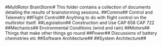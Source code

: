 #MultiRotor BrainStorm#
This folder contains a collection of documents detailing the results of brainstorming sessions.
##Comms##
Control and Telemetry
##Flight Control##
Anything to do with flight control on the multirotor itself.
##Legislation##
Construction and Use
CAP 658
CAP 722
##Mechanics##
Environmental Conditions (wind and rain)
##Motors##
Things that make other things go round
##Power##
Discussions of battery chemistries etc
##Software Architecture##
##System Architecture##